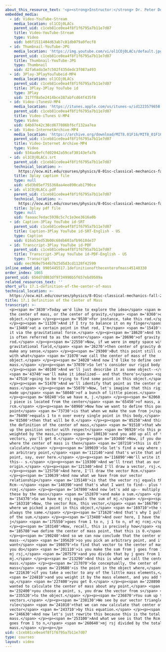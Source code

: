 ```yaml
---
about_this_resource_text: '<p><strong>Instructor:</strong> Dr. Peter Dourmashkin</p>'
embedded_media:
  - id: Video-YouTube-Stream
    media_location: ol1COj0LACs
    parent_uid: c1ceb81ce0ea4f8f1f6795a7b11e7d07
    title: Video-YouTube-Stream
    type: Video
    uid: bd6f1511404d63ab7c81db079a9fecf8
  - id: Thumbnail-YouTube-JPG
    media_location: 'https://img.youtube.com/vi/ol1COj0LACs/default.jpg'
    parent_uid: c1ceb81ce0ea4f8f1f6795a7b11e7d07
    title: Thumbnail-YouTube-JPG
    type: Thumbnail
    uid: d2fa6ada3e7c502f435dedc3f087a493
  - id: 3Play-3PlayYouTubeid-MP4
    media_location: ol1COj0LACs
    parent_uid: c1ceb81ce0ea4f8f1f6795a7b11e7d07
    title: 3Play-3Play YouTube id
    type: 3Play
    uid: 317ff8a5e2414bce387abfcd64f435f8
  - id: Video-iTunesU-MP4
    media_location: 'https://itunes.apple.com/us/itunes-u/id1223579658'
    parent_uid: c1ceb81ce0ea4f8f1f6795a7b11e7d07
    title: Video-iTunes U-MP4
    type: Video
    uid: 64b07e42c38cd677086bf6cf132aa7ea
  - id: Video-InternetArchive-MP4
    media_location: 'https://archive.org/download/MIT8.01F16/MIT8_01F16_L17v01_360p.mp4'
    parent_uid: c1ceb81ce0ea4f8f1f6795a7b11e7d07
    title: Video-Internet Archive-MP4
    type: Video
    uid: 934aa0efcfd02042a59caf30143efa7b
  - id: ol1COj0LACs.srt
    parent_uid: c1ceb81ce0ea4f8f1f6795a7b11e7d07
    technical_location: >-
      https://ocw.mit.edu/courses/physics/8-01sc-classical-mechanics-fall-2016/week-5-momentum-and-impulse/17.1-definition-of-the-center-of-mass/17.1-definition-of-the-center-of-mass/ol1COj0LACs.srt
    title: 3play caption file
    type: null
    uid: e5d3b05ef755368aa4ee890cab1790ce
  - id: ol1COj0LACs.pdf
    parent_uid: c1ceb81ce0ea4f8f1f6795a7b11e7d07
    technical_location: >-
      https://ocw.mit.edu/courses/physics/8-01sc-classical-mechanics-fall-2016/week-5-momentum-and-impulse/17.1-definition-of-the-center-of-mass/17.1-definition-of-the-center-of-mass/ol1COj0LACs.pdf
    title: 3play pdf file
    type: null
    uid: faaaac7edac5938c5c7c1e3ee3616a0b
  - id: Caption-3Play YouTube id-SRT
    parent_uid: c1ceb81ce0ea4f8f1f6795a7b11e7d07
    title: Caption-3Play YouTube id-SRT-English - US
    type: Caption
    uid: 616a53ed53b00c68db603afb9610de37
  - id: Transcript-3Play YouTube id-PDF
    parent_uid: c1ceb81ce0ea4f8f1f6795a7b11e7d07
    title: Transcript-3Play YouTube id-PDF-English - US
    type: Transcript
    uid: eec960e7544b7b25d5d3cd1128f42599
inline_embed_id: 9905445517.1definitionofthecenterofmass45140330
order_index: 1065
parent_uid: 656d7d883df9734990b5f657ebd9509a
related_resources_text: ''
short_url: 17.1-definition-of-the-center-of-mass
technical_location: >-
  https://ocw.mit.edu/courses/physics/8-01sc-classical-mechanics-fall-2016/week-5-momentum-and-impulse/17.1-definition-of-the-center-of-mass/17.1-definition-of-the-center-of-mass
title: 17.1 Definition of the Center of Mass
transcript: >-
  <p><span m='3830'>Today we'd like to explore the idea</span> <span m='5990'>of
  the center of mass, or the center of gravity,</span> <span m='8360'>of a rigid
  object.</span> </p><p><span m='9530'>For instance, take this rod.</span>
  </p><p><span m='11330'>And if I try to balance it on my finger</span> <span
  m='13460'>at a certain point in that rod, I'm</span> <span m='15410'>balancing
  it via the gravitational force.</span> </p><p><span m='18620'>And this point
  is often referred to as the center</span> <span m='20690'>of gravity of the
  rod.</span> </p><p><span m='22550'>Now, if we were in empty space with no
  gravitational field,</span> <span m='26270'>then center of gravity doesn't
  make any sense.</span> </p><p><span m='29300'>But this point still coincides
  with what</span> <span m='31070'>we call the center of mass of the
  object.</span> </p><p><span m='34020'>And now I'd like to define center of
  mass.</span> </p><p><span m='37070'>So let's consider our rigid body.</span>
  </p><p><span m='40100'>And we'll just describe it as some object--</span>
  <span m='43740'>we'll make it idealized-- and that there's</span> <span
  m='47510'>going to be trying to find some point in this object.</span>
  </p><p><span m='51470'>And we'll identify that point as the center of
  mass.</span> </p><p><span m='55070'>Now, let's imagine that this rigid body is
  made up</span> <span m='58040'>of a bunch of little pieces.</span>
  </p><p><span m='60240'>So we have m, j.</span> </p><p><span m='62060'>And this
  j piece is located from the center</span> <span m='65450'>of mass, a vector
  rcm.</span> </p><p><span m='68960'>Now how we want to define this particular
  point</span> <span m='73730'>is that when we make the sum from j</span> <span
  m='76490'>equals 1 to n over every single point in this body,</span> <span
  m='81500'>then that will be 0.</span> </p><p><span m='85250'>And this will be
  the definition of the center of mass,</span> <span m='91510'>that when you add
  up the position vector with respect</span> <span m='96920'>to this point
  weighted by the mass,</span> <span m='100130'>and you add up all of those
  vectors, you'll get 0.</span> </p><p><span m='103460'>Now, if you don't know
  where the center of mass is then</span> <span m='107210'>this is difficult to
  calculate.</span> </p><p><span m='109039'>So let's find a way where you choose
  an arbitrary point,</span> <span m='112140'>and that's write that arbitrary
  point, say, over here.</span> </p><p><span m='116890'>We'll write it like
  this-- s.</span> </p><p><span m='119300'>And we'll treat that as our
  origin.</span> </p><p><span m='121340'>And I'll draw a vector, rsj.</span>
  </p><p><span m='125750'>And here, I'll draw the vector Rcm.</span>
  </p><p><span m='130639'>And now what we have from our vector
  relationship</span> <span m='135140'>is that the vector rsj equals the vector
  Rcm--</span> <span m='140390'>and that's what I want to find-- plus the vector
  rcmj.</span> </p><p><span m='147890'>And now let's add up-- multiply each of
  these by the mass</span> <span m='152870'>and make a sum.</span> </p><p><span
  m='154370'>So we have mj rsj equals the sum of mj.</span> </p><p><span
  m='163310'>Now, the vector Rcm, this vector,</span> <span m='166790'>no matter
  where we picked a point in this object,</span> <span m='169710'>the vector's
  always the same.</span> </p><p><span m='171620'>And that's why I pulled it out
  of the sum.</span> </p><p><span m='173480'>And over here, I have the sum from
  j</span> <span m='175550'>goes from 1 to n, j 1 to n, of mj rcmj.</span>
  </p><p><span m='183140'>Now, recall, this is precisely how</span> <span
  m='185780'>we define the center of mass point, that this is 0.</span>
  </p><p><span m='190240'>And so we can now conclude that the center of
  mass--</span> <span m='195620'>so you pick an arbitrary point, and if you
  want</span> <span m='198079'>to find that vector to the center of mass, what
  you do</span> <span m='201110'>is you make the sum from j goes from 1 to n of
  mj rsj,</span> <span m='207579'>and you divide that by j goes from 1 to n,
  mj.</span> </p><p><span m='213290'>And this is what we call the center of
  mass.</span> </p><p><span m='217070'>So conceptually, the center of
  mass</span> <span m='219680'>is the point in the object where,</span> <span
  m='221630'>if you take a vector to any of the little mass elements,</span>
  <span m='224810'>and you weight it by the mass element, and you add them
  up,</span> <span m='227400'>you get 0.</span> </p><p><span m='228890'>If you
  wanted to calculate the center of mass about any point,</span> <span
  m='232400'>you choose a point, s, you draw the vector from s</span> <span
  m='235520'>to the object.</span> </p><p><span m='236870'>You sum up those
  vectors.</span> </p><p><span m='238130'>We see by our vector triangle
  rule</span> <span m='241010'>that we can now calculate that center of mass
  vector</span> <span m='243710'>by this equation.</span> </p><p><span
  m='246630'>And now let's just rewrite this because this is the total
  mass.</span> </p><p><span m='253100'>And what we see is that the Rcm equals j
  goes from 1 to n,</span> <span m='260640'>mj rsj divided by the total
  mass.</span> </p><p></p>
uid: c1ceb81ce0ea4f8f1f6795a7b11e7d07
type: courses
layout: video
---
```

